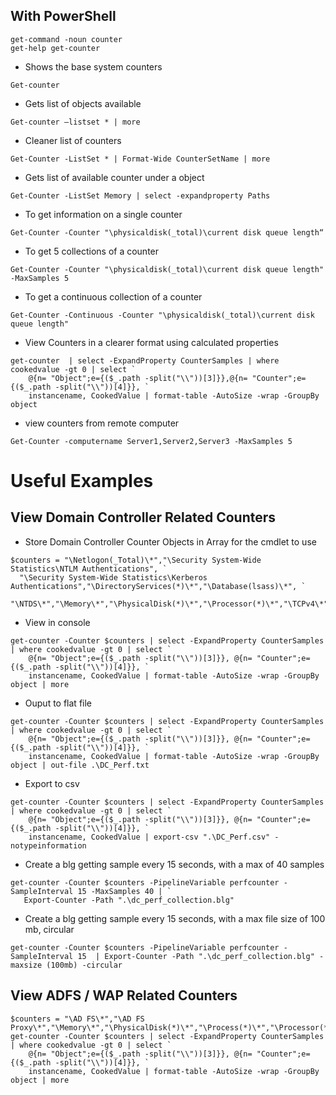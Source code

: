 ## With PowerShell

```
get-command -noun counter
get-help get-counter
```

* Shows the base system counters
```
Get-counter
```
* Gets list of objects available
```
Get-counter –listset * | more
```
* Cleaner list of counters
```
Get-Counter -ListSet * | Format-Wide CounterSetName | more
```
* Gets list of available counter under a object
```
Get-Counter -ListSet Memory | select -expandproperty Paths
```
* To get information on a single counter
```
Get-Counter -Counter "\physicaldisk(_total)\current disk queue length“
```
* To get 5 collections of a counter
```
Get-Counter -Counter "\physicaldisk(_total)\current disk queue length" -MaxSamples 5 
```
* To get a continuous collection of a counter
```
Get-Counter -Continuous -Counter "\physicaldisk(_total)\current disk queue length" 
```
* View Counters in a clearer format using calculated properties
```
get-counter  | select -ExpandProperty CounterSamples | where cookedvalue -gt 0 | select `
    @{n= "Object";e={($_.path -split("\\"))[3]}},@{n= "Counter";e={($_.path -split("\\"))[4]}}, `
    instancename, CookedValue | format-table -AutoSize -wrap -GroupBy object
```
* view counters from remote computer
```
Get-Counter -computername Server1,Server2,Server3 -MaxSamples 5
```

# Useful Examples
## View Domain Controller Related Counters
* Store Domain Controller Counter Objects in Array for the cmdlet to use
```
$counters = "\Netlogon(_Total)\*","\Security System-Wide Statistics\NTLM Authentications", `
  "\Security System-Wide Statistics\Kerberos Authentications","\DirectoryServices(*)\*","\Database(lsass)\*", `
  "\NTDS\*","\Memory\*","\PhysicalDisk(*)\*","\Processor(*)\*","\TCPv4\*","\TCPv6\*","\DNS\*"
 ```
* View in console
```
get-counter -Counter $counters | select -ExpandProperty CounterSamples | where cookedvalue -gt 0 | select `
    @{n= "Object";e={($_.path -split("\\"))[3]}}, @{n= "Counter";e={($_.path -split("\\"))[4]}}, `
    instancename, CookedValue | format-table -AutoSize -wrap -GroupBy object | more
```
* Ouput to flat file
```
get-counter -Counter $counters | select -ExpandProperty CounterSamples | where cookedvalue -gt 0 | select `
    @{n= "Object";e={($_.path -split("\\"))[3]}}, @{n= "Counter";e={($_.path -split("\\"))[4]}}, `
    instancename, CookedValue | format-table -AutoSize -wrap -GroupBy object | out-file .\DC_Perf.txt
```
* Export to csv
```
get-counter -Counter $counters | select -ExpandProperty CounterSamples | where cookedvalue -gt 0 | select `
    @{n= "Object";e={($_.path -split("\\"))[3]}}, @{n= "Counter";e={($_.path -split("\\"))[4]}}, `
    instancename, CookedValue | export-csv ".\DC_Perf.csv" -notypeinformation
 ```
 * Create a blg getting sample every 15 seconds, with a max of 40 samples
 ```
 get-counter -Counter $counters -PipelineVariable perfcounter -SampleInterval 15 -MaxSamples 40 | `
    Export-Counter -Path ".\dc_perf_collection.blg"
 ```
 * Create a blg getting sample every 15 seconds, with a max file size of 100 mb, circular
 ```
 get-counter -Counter $counters -PipelineVariable perfcounter -SampleInterval 15  | Export-Counter -Path ".\dc_perf_collection.blg" -maxsize (100mb) -circular
 ```
## View ADFS / WAP Related Counters
```
$counters = "\AD FS\*","\AD FS Proxy\*","\Memory\*","\PhysicalDisk(*)\*","\Process(*)\*","\Processor(*)\*","\TCPv4\*"
get-counter -Counter $counters | select -ExpandProperty CounterSamples | where cookedvalue -gt 0 | select `
    @{n= "Object";e={($_.path -split("\\"))[3]}}, @{n= "Counter";e={($_.path -split("\\"))[4]}}, `
    instancename, CookedValue | format-table -AutoSize -wrap -GroupBy object | more
 ```
